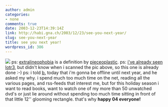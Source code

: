 ```yaml
---
author: admin
categories:
- none
comments: true
date: 2003-12-23T14:39:14Z
link: http://habi.gna.ch/2003/12/23/see-you-next-year/
slug: see-you-next-year
title: see you next year!
wordpress_id: 386
---
```


[![](http://habi.gna.ch/blog/images/extralineophobia-tm.jpg)](http://habi.gna.ch/blog/images/extralineophobia.jpg)
ps: [extralineophobia](http://www.web-laun.ch/pieceoBlog/index.php?m=200310#661) is a definition by [pieceoplastic](http://www.web-laun.ch/pieceoBlog/index.php).
ps: [i've already seen lotr3](http://habi.gna.ch/blog/archives/000163.html), but didn't know when i scanned the pic above, so this one is already done :-)
ps: i told [b.](http://bernhardseefeld.ch/) today that i'm gonna be offline until next year, and he asked my why.
i spend much too much time on the net, reading all the various pages, and rss-feeds that interest me, but for this holiday season i want to read books, want to watch one of my more than 50 unwatched dvd's or just lie around without spending too much time sitting in front of that little 12'' glooming rectangle. 
that's why
**happy 04 everyone!**
